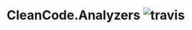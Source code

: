 # CleanCode.Analyzers ![travis](https://travis-ci.org/ESG-SBBT/CleanCode.Analyzers.svg?branch=master)